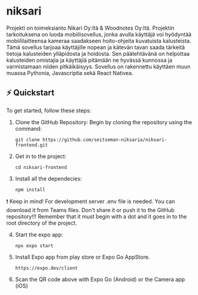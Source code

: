 # niksari
Projekti on toimeksianto Nikari Oy:ltä & Woodnotes Oy:ltä. 
Projektin tarkoituksena on luoda mobiilisovellus, jonka avulla käyttäjä voi hyödyntää mobiililaitteensa kameraa saadakseen hoito-ohjeita kuvatuista kalusteista. Tämä sovellus tarjoaa käyttäjille nopean ja kätevän tavan saada tärkeitä tietoja kalusteiden ylläpidosta ja hoidosta. Sen päätehtävänä on helpottaa kalusteiden omistajia ja käyttäjiä pitämään ne hyvässä kunnossa ja varmistamaan niiden pitkäikäisyys.
Sovellus on rakennettu käyttäen muun muassa Pythonia, Javascriptia sekä React Nativea.

## ⚡️ Quickstart

To get started, follow these steps:

1. Clone the GitHub Repository: Begin by cloning the repository using the command:
   ```
   git clone https://github.com/seitseman-niksaria/niksari-frontend.git
   ```
2. Get in to the project:
   ```
   cd niksari-frontend
   ```
3. Install all the dependecies:
   ```
   npm install
   ```
   
:exclamation: Keep in mind!
For development server .env file is needed. You can download it from Teams files. Don't share it or push it to the GitHub repository!!!
Remember that it must begin with a dot and it goes in to the root directory of the project.

 
4. Start the expo app:
   ```
   npx expo start
   ```
5. Install Expo app from play store or Expo Go AppStore.
   ```
   https://expo.dev/client
   ```
6. Scan the QR code above with Expo Go (Android) or the Camera app (iOS)
